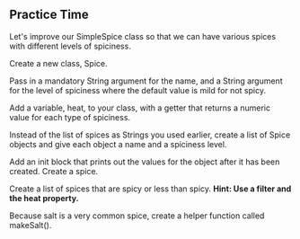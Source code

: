 ## Practice Time
Let's improve our SimpleSpice class so that we can have various spices with different levels of spiciness.

Create a new class, Spice.

Pass in a mandatory String argument for the name, and a String argument for the level of spiciness where the default value is mild for not spicy.

Add a variable, heat, to your class, with a getter that returns a numeric value for each type of spiciness.

Instead of the list of spices as Strings you used earlier, create a list of Spice objects and give each object a name and a spiciness level.

Add an init block that prints out the values for the object after it has been created. Create a spice.

Create a list of spices that are spicy or less than spicy. **Hint: Use a filter and the heat property.**

Because salt is a very common spice, create a helper function called makeSalt().
